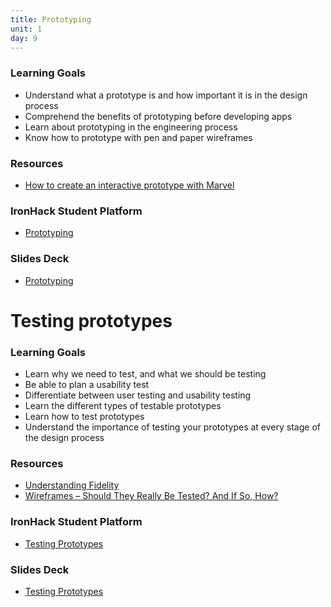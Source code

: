 ```yaml
---
title: Prototyping
unit: 1
day: 9
---
```


### Learning Goals
- Understand what a prototype is and how important it is in the design process
- Comprehend the benefits of prototyping before developing apps
- Learn about prototyping in the engineering process
- Know how to prototype with pen and paper wireframes

### Resources
- [How to create an interactive prototype with Marvel](https://webdesign.tutsplus.com/tutorials/how-to-create-an-interactive-prototype-with-marvel--cms-22683)

### IronHack Student Platform
- [Prototyping](http://learn.ironhack.com/#/learning_unit/7045)

### Slides Deck
- [Prototyping](https://docs.google.com/presentation/d/1Iui7XSx9-ujZdJynLsUNUxHqzmZCo46Djy86E1DSnJE/view)

# Testing prototypes
### Learning Goals
- Learn why we need to test, and what we should be testing
- Be able to plan a usability test
- Differentiate between user testing and usability testing
- Learn the different types of testable prototypes
- Learn how to test prototypes
- Understand the importance of testing your prototypes at every stage of the design process

### Resources
- [Understanding Fidelity](https://cantina.co/understanding-design-fidelity-for-creating-a-great-product-experience/)
- [Wireframes – Should They Really Be Tested? And If So, How?](https://www.softwaretestinghelp.com/wireframes-prototype-testing/)

### IronHack Student Platform
- [Testing Prototypes](http://learn.ironhack.com/#/learning_unit/7051)

### Slides Deck
- [Testing Prototypes](https://drive.google.com/open?id=1rTiSFiVvt7p2Ifl2Kfj5o8_cU3lNPaxhHzjzGniHYRc)
